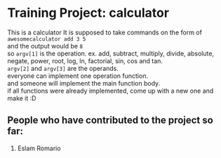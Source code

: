 # Training Project: calculator
This is a calculator
It is supposed to take commands on the form of `awesomecalculator add 3 5` <br/>
and the output would be `8` <br/>
so `argv[1]` is the operation. ex. add, subtract, multiply, divide, absolute, negate, power, root, log, ln, factorial, sin, cos and tan.<br/>
`argv[2]` and `argv[3]` are the operands.<br/>
everyone can implement one operation function.<br/>
and someone will implement the main function body.<br/>
if all functions were already implemented, come up with a new one and make it :D

## People who have contributed to the project so far:
<ol>
<li>Eslam Romario</li>
</ol>

